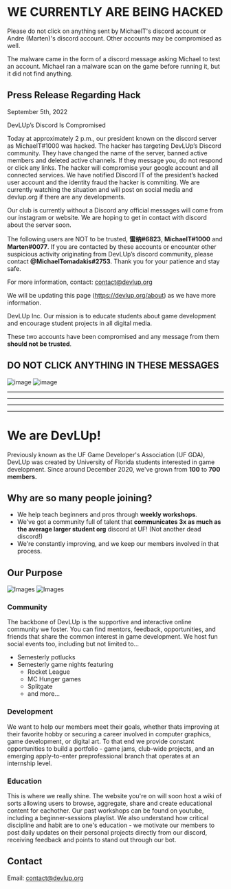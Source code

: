 # WE CURRENTLY ARE BEING HACKED

Please do not click on anything sent by MichaelT's discord account or Andre (Marten)'s discord account.
Other accounts may be compromised as well.

The malware came in the form of a discord message asking Michael to test an account. Michael ran a malware scan on the game before running it, but it did not find anything.

## Press Release Regarding Hack

September 5th, 2022

DevLUp’s Discord Is Compromised

Today at approximately 2 p.m., our president known on the discord server as MichaelT#1000 was hacked. The hacker has targeting DevLUp’s Discord community. They have changed the name of the server, banned active members and deleted active channels. If they message you, do not respond or click any links. The hacker will compromise your google account and all connected services. We have notified Discord IT of the president’s hacked user account and the identity fraud the hacker is commiting. We are currently watching the situation and will post on social media and devlup.org if there are any developments.

Our club is currently without a Discord any official messages will come from our instagram or website. We are hoping to get in contact with discord about the server soon.

The following users are NOT to be trusted, **雷纳#6823**, **MichaelT#1000** and **Marten#0077**. If you are contacted by these accounts or encounter other suspicious activity originating from DevLUp’s discord community, please contact **@MichaelTomadakis#2753**. Thank you for your patience and stay safe.

For more information, contact: contact@devlup.org

We will be updating this page (https://devlup.org/about) as we have more information.

DevLUp Inc.
Our mission is to educate students about game development and encourage student projects in all digital media.

These two accounts have been compromised and any message from them **should not be trusted**.

## DO NOT CLICK ANYTHING IN THESE MESSAGES

![image](https://user-images.githubusercontent.com/42710136/188505818-22fbc4e4-fc84-4cc5-b824-00e1b9b955f2.png)
![image](https://user-images.githubusercontent.com/42710136/188505842-038d11d8-2fcf-4dac-8535-76bc94c4276b.png)

---
---
---
---

# We are DevLUp!

Previously known as the UF Game Developer's Association (UF GDA), DevLUp was created by University of Florida students interested in game development. Since around December 2020, we've grown from **100** to **700 members.**

## Why are so many people joining?

- We help teach beginners and pros through **weekly workshops**.
- We've got a community full of talent that **communicates 3x as much as the average larger student org** discord at UF! (Not another dead discord!)
- We're constantly improving, and we keep our members involved in that process.

## Our Purpose

![Images](https://media.discordapp.net/attachments/922216869312729088/1005218402710863993/unknown.png?width=533&height=400)
![Images](https://media.discordapp.net/attachments/922216869312729088/1005216946809217165/unknown.png?width=300&height=400)

### Community

The backbone of DevLUp is the supportive and interactive online community we foster. You can find mentors, feedback, opportunities, and friends that share the common interest in game development. We host fun social events too, including but not limited to...
* Semesterly potlucks
* Semesterly game nights featuring
  * Rocket League
  * MC Hunger games
  * Splitgate
  * and more... 

### Development

We want to help our members meet their goals, whether thats improving at their favorite hobby or securing a career involved in computer graphics, game development, or digital art. To that end we provide constant opportunities to build a portfolio - game jams, club-wide projects, and an emerging apply-to-enter preprofessional branch that operates at an internship level.

### Education
This is where we really shine. The website you're on will soon host a wiki of sorts allowing users to browse, aggregate, share and create educational content for eachother. Our past workshops can be found on youtube, including a beginner-sessions playlist. We also understand how critical discipline and habit are to one's education - we motivate our members to post daily updates on their personal projects directly from our discord, receiving feedback and points to stand out through our bot. 

[//]: ## (Behind The Scenes, information on the org's story as well as just putting the credits section here.)

## Contact

Email: contact@devlup.org
